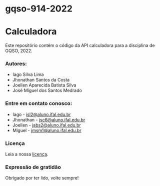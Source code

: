 # gqso-914-2022

# Calculadora

Este repositório contém o código da API calculadora para a disciplina de GQSO, 2022. <br/>

### Autores:
* Iago Silva Lima 
* Jhonathan Santos da Costa 
* Joellen Aparecida Batista Silva 
* José Miguel dos Santos Medrado 

### Entre em contato conosco:
* Iago - isl2@aluno.ifal.edu.br
* Jhonathan - jsc6@aluno.ifal.edu.br
* Joellen - jabs2@aluno.ifal.edu.br
* Miguel - jmsm1@aluno.ifal.edu.br

### Licença

Leia a nossa [licença](https://github.com/Joellensilva/gqso-914-2022/blob/main/LICENSE).

### Expressão de gratidão

Obrigado por ter lido, volte sempre! 
